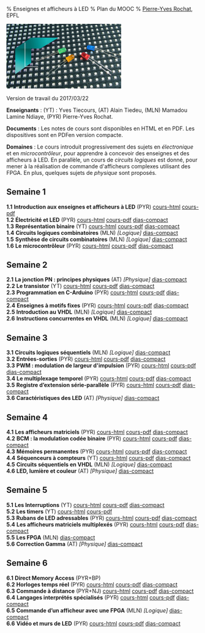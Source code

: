 % Enseignes et afficheurs à LED
% Plan du MOOC
% [Pierre-Yves Rochat](mailto:pyr@pyr.ch), EPFL

<img src="../../statiques/images/vignette.jpg" alt="Vignette du MOOC" style="width: 300px; text-align=center;"/>

Version de travail du 2017/03/22

**Enseignants** : (YT) : Yves Tiecours, (AT) Alain Tiedeu, (MLN) Mamadou Lamine Ndiaye, (PYR) Pierre-Yves Rochat.

**Documents** : Les notes de cours sont disponibles en HTML et en PDF. Les dispositives sont en PDFen version compacte.

**Domaines** : Le cours introduit progressivement des sujets en *électronique* et en *microcontrôleur*, pour apprendre à concevoir des enseignes et des afficheurs à LED. En parallèle, un cours de *circuits logiques* est donné, pour mener à la réalisation de commande d'afficheurs complexes utilisant des FPGA. En plus, quelques sujets de *physique* sont proposés.


## Semaine 1 ##



**1.1** **Introduction aux enseignes et afficheurs à LED**  (PYR)  [cours-html](../101/intro.html) [cours-pdf](../101/intro.pdf)   
**1.2** **Électricité et LED**  (PYR)  [cours-html](../102/electric.html) [cours-pdf](../102/electric.pdf) [dias-compact](../102/electric-dia-compact.pdf)   
**1.3** **Représentation binaire**  (YT)  [cours-html](../103/binaire.html) [cours-pdf](../103/binaire.pdf) [dias-compact](../103/binaire-dia-compact.pdf)   
**1.4** **Circuits logiques combinatoires**  (MLN) *[Logique]*  [dias-compact](../104/sys-combi-dia-compact.pdf)   
**1.5** **Synthèse de circuits combinatoires**  (MLN) *[Logique]*  [dias-compact](../105/synth-combi-dia-compact.pdf)   
**1.6** **Le microcontrôleur**  (PYR)  [cours-html](../106/microcontroleur.html) [cours-pdf](../106/microcontroleur.pdf) [dias-compact](../106/microcontroleur-dia-compact.pdf)                     

## Semaine 2 ##



**2.1** **La jonction PN : principes physiques**  (AT) *[Physique]*  [dias-compact](../201/jonction-pn-dia-compact.pdf)   
**2.2** **Le transistor**  (YT)  [cours-html](../202/transistor.html) [cours-pdf](../202/transistor.pdf) [dias-compact](../202/transistor-dia-compact.pdf)   
**2.3** **Programmation en C-Arduino**  (PYR)  [cours-html](../203/C-Arduino.html) [cours-pdf](../203/C-Arduino.pdf) [dias-compact](../203/C-Arduino-dia-compact.pdf)   
**2.4** **Enseignes à motifs fixes**  (PYR)  [cours-html](../204/enseignes-fixes.html) [cours-pdf](../204/enseignes-fixes.pdf) [dias-compact](../204/enseignes-fixes-dia-compact.pdf)   
**2.5** **Introduction au VHDL**  (MLN) *[Logique]*  [dias-compact](../205/vhdl-dia-compact.pdf)   
**2.6** **Instructions concurrentes en VHDL**  (MLN) *[Logique]*  [dias-compact](../206/concur-dia-compact.pdf)                     

## Semaine 3 ##



**3.1** **Circuits logiques séquentiels**  (MLN) *[Logique]*  [dias-compact](../301/seq-dia-compact.pdf)   
**3.2** **Entrées-sorties**  (PYR)  [cours-html](../302/entrees-sorties.html) [cours-pdf](../302/entrees-sorties.pdf) [dias-compact](../302/entrees-sorties-dia-compact.pdf)   
**3.3** **PWM : modulation de largeur d'impulsion**  (PYR)  [cours-html](../303/pwm.html) [cours-pdf](../303/pwm.pdf) [dias-compact](../303/pwm-dia-compact.pdf)   
**3.4** **Le multiplexage temporel**  (PYR)  [cours-html](../304/multiplex.html) [cours-pdf](../304/multiplex.pdf) [dias-compact](../304/multiplex-dia-compact.pdf)   
**3.5** **Registre d’extension série-parallèle**  (PYR)  [cours-html](../305/registres-ser-par.html) [cours-pdf](../305/registres-ser-par.pdf) [dias-compact](../305/registres-ser-par-dia-compact.pdf)   
**3.6** **Caractéristiques des LED**  (AT) *[Physique]*  [dias-compact](../306/carac-dia-compact.pdf)                         

## Semaine 4 ##



**4.1** **Les afficheurs matriciels**  (PYR)  [cours-html](../401/matrice.html) [cours-pdf](../401/matrice.pdf) [dias-compact](../401/matrice-dia-compact.pdf)   
**4.2** **BCM : la modulation codée binaire**  (PYR)  [cours-html](../402/bcm.html) [cours-pdf](../402/bcm.pdf) [dias-compact](../402/bcm-dia-compact.pdf)   
**4.3** **Mémoires permanentes**  (PYR)  [cours-html](../403/memoires-perm.html) [cours-pdf](../403/memoires-perm.pdf) [dias-compact](../403/memoires-perm-dia-compact.pdf)   
**4.4** **Séquenceurs à compteurs**  (YT)  [cours-html](../404/seq-compteur.html) [cours-pdf](../404/seq-compteur.pdf) [dias-compact](../404/seq-compteur-dia-compact.pdf)   
**4.5** **Circuits séquentiels en VHDL**  (MLN) *[Logique]*  [dias-compact](../405/seq-vhdl-dia-compact.pdf)   
**4.6** **LED, lumière et couleur**  (AT) *[Physique]*  [dias-compact](../406/couleur-dia-compact.pdf)               

## Semaine 5 ##



**5.1** **Les Interruptions**  (YT)  [cours-html](../501/inter.html) [cours-pdf](../501/inter.pdf) [dias-compact](../501/inter-dia-compact.pdf)   
**5.2** **Les timers**  (YT)  [cours-html](../502/timers.html) [cours-pdf](../502/timers.pdf)   
**5.3** **Rubans de LED adressables**  (PYR)  [cours-html](../503/rubans.html) [cours-pdf](../503/rubans.pdf) [dias-compact](../503/rubans-dia-compact.pdf)   
**5.4** **Les afficheurs matriciels multiplexés**  (PYR)  [cours-html](../504/matrice-mux.html) [cours-pdf](../504/matrice-mux.pdf) [dias-compact](../504/matrice-mux-dia-compact.pdf)   
**5.5** **Les FPGA**  (MLN)  [dias-compact](../505/fpga-dia-compact.pdf)   
**5.6** **Correction Gamma**  (AT) *[Physique]*  [dias-compact](../506/gamma-dia-compact.pdf)                  

## Semaine 6 ##



**6.1** **Direct Memory Access**  (PYR+BP)    
**6.2** **Horloges temps réel**  (PYR)  [cours-html](../602/horloge.html) [cours-pdf](../602/horloge.pdf) [dias-compact](../602/horloge-dia-compact.pdf)   
**6.3** **Commande à distance**  (PYR+NJ)  [cours-html](../603/com-distance.html) [cours-pdf](../603/com-distance.pdf) [dias-compact](../603/com-distance-dia-compact.pdf)   
**6.4** **Langages interprétés spécialisés**  (PYR)  [cours-html](../604/lang-interpr.html) [cours-pdf](../604/lang-interpr.pdf) [dias-compact](../604/lang-interpr-dia-compact.pdf)   
**6.5** **Commande d’un afficheur avec une FPGA**  (MLN) *[Logique]*  [dias-compact](../605/commande-fpga-dia-compact.pdf)   
**6.6** **Vidéo et murs de LED**  (PYR)  [cours-html](../606/murs-led.html) [cours-pdf](../606/murs-led.pdf) [dias-compact](../606/murs-led-dia-compact.pdf)                  